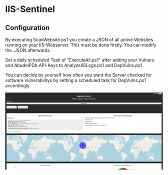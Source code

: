 ﻿# IIS-Sentinel
## Configuration ##

By executing ScanWebsite.ps1 you create a JSON of all active Websites running on your IIS-Webserver. 
This must be done firstly. You can modify the .JSON afterwards.

Set a daily scheduled Task of "ExecuteAll.ps1" after adding your Vulners and AbudeIPDb API-Keys to 
AnalyzeIISLogs.ps1 and DepVulns.ps1 

You can decide by yourself how often you want the Server checked for software vulnerabilitys 
by setting a scheduled task for DepVulns.ps1 accordingly.

![alt text](/screenshot.png)
